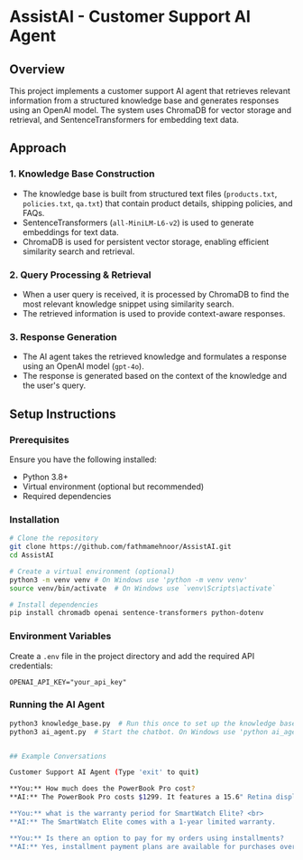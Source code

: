 # AssistAI - Customer Support AI Agent

## Overview
This project implements a customer support AI agent that retrieves relevant information from a structured knowledge base and generates responses using an OpenAI model. The system uses ChromaDB for vector storage and retrieval, and SentenceTransformers for embedding text data.

## Approach

### 1. Knowledge Base Construction
- The knowledge base is built from structured text files (`products.txt`, `policies.txt`, `qa.txt`) that contain product details, shipping policies, and FAQs.
- SentenceTransformers (`all-MiniLM-L6-v2`) is used to generate embeddings for text data.
- ChromaDB is used for persistent vector storage, enabling efficient similarity search and retrieval.

### 2. Query Processing & Retrieval
- When a user query is received, it is processed by ChromaDB to find the most relevant knowledge snippet using similarity search.
- The retrieved information is used to provide context-aware responses.

### 3. Response Generation
- The AI agent takes the retrieved knowledge and formulates a response using an OpenAI model (`gpt-4o`).
- The response is generated based on the context of the knowledge and the user's query.

## Setup Instructions

### Prerequisites
Ensure you have the following installed:
- Python 3.8+
- Virtual environment (optional but recommended)
- Required dependencies

### Installation
```bash
# Clone the repository
git clone https://github.com/fathmamehnoor/AssistAI.git
cd AssistAI
```

```bash
# Create a virtual environment (optional)
python3 -m venv venv # On Windows use 'python -m venv venv'
source venv/bin/activate  # On Windows use `venv\Scripts\activate`
```

```bash
# Install dependencies
pip install chromadb openai sentence-transformers python-dotenv

```

### Environment Variables
Create a `.env` file in the project directory and add the required API credentials:
```
OPENAI_API_KEY="your_api_key"
```

### Running the AI Agent
```bash
python3 knowledge_base.py  # Run this once to set up the knowledge base. On Windows use 'python knowledge_base.py'.
python3 ai_agent.py  # Start the chatbot. On Windows use 'python ai_agent.py'


## Example Conversations

Customer Support AI Agent (Type 'exit' to quit)

**You:** How much does the PowerBook Pro cost?  
**AI:** The PowerBook Pro costs $1299. It features a 15.6" Retina display, 512GB SSD storage, 16GB RAM, and an Intel i7 processor. It's available in Space Gray and Silver colors.

**You:** what is the warranty period for SmartWatch Elite? <br>  
**AI:** The SmartWatch Elite comes with a 1-year limited warranty.  

**You:** Is there an option to pay for my orders using installments?  
**AI:** Yes, installment payment plans are available for purchases over $300. This option allows you to pay for your order in smaller, manageable payments. If you'd like to select this payment method, you can do so at checkout.  

